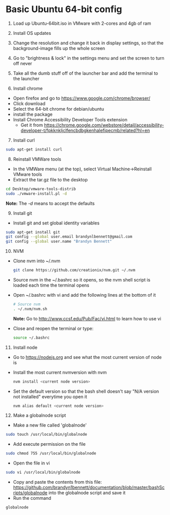 Basic Ubuntu 64-bit config
==========================

1. Load up Ubuntu-64bit.iso in VMware with 2-cores and 4gb of ram

2. Install OS updates

3. Change the resolution and change it back in display settings, so that the background-image fills up the whole screen

4. Go to "brightness & lock" in the settings menu and set the screen to turn off never

5. Take all the dumb stuff off of the launcher bar and add the terminal to the launcher

6. Install chrome
  * Open firefox and go to https://www.google.com/chrome/browser/
  * Click download
  * Select the 64-bit chrome for debian/ubuntu
  * install the package
  * Install Chrome Accessibility Developer Tools extension
    - Get it from https://chrome.google.com/webstore/detail/accessibility-developer-t/fpkknkljclfencbdbgkenhalefipecmb/related?hl=en

7. Install curl
  
  ```bash
  sudo apt-get install curl
  ```

8. Reinstall VMWare tools
  * In the VMWare menu (at the top), select Virtual Machine->Reinstall VMware tools
  * Extract the tar.gz file to the desktop

   ```bash
   cd Desktop/vmware-tools-distrib
   sudo ./vmware-install.pl -d
   ```

  **Note:** The *-d* means to accept the defaults

9. Install git
  * Install git and set global identity variables

   ```bash
   sudo apt-get install git
   git config --global user.email brandynlbennett@gmail.com
   git config --global user.name "Brandyn Bennett"
   ```

10. NVM
  * Clone nvm into ~/.nvm
   
     ```bash
     git clone https://github.com/creationix/nvm.git ~/.nvm
     ```
  * Source nvm in the ~/.bashrc so it opens, so the nvm shell script is loaded each time the terminal opens
  * Open ~/.bashrc with vi and add the following lines at the bottom of it
      
    ```bash
    # Source nvm
    . ~/.nvm/nvm.sh
    ```

    **Note:** Go to http://www.ccsf.edu/Pub/Fac/vi.html to learn how to use vi

  * Close and reopen the terminal or type:
  
    ```bash
    source ~/.bashrc
    ```

11. Install node
  * Go to https://nodejs.org and see what the most current version of node is
  * Install the most current nvmversion with nvm

    ```bash
    nvm install <current node version>
    ```
  * Set the default version so that the bash shell doesn't say "N/A version not installed" everytime you open it
    
    ```bash  
    nvm alias default <current node version>
    ```

12. Make a globalnode script
  * Make a new file called 'globalnode'

  ```bash
  sudo touch /usr/local/bin/globalnode
  ```
  * Add execute permission on the file
    
  ```bash
  sudo chmod 755 /usr/local/bin/globalnode
  ```
  * Open the file in vi

  ```bash
  sudo vi /usr/local/bin/globalnode
  ```
  * Copy and paste the contents from this file: https://github.com/brandyn1bennett/documentation/blob/master/bashScripts/globalnode into the globalnode script and save it
  * Run the command

  ```bash 
  globalnode
  ```


  
